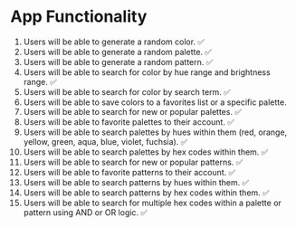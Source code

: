 # App Functionality

1. Users will be able to generate a random color. ✅
2. Users will be able to generate a random palette. ✅
3. Users will be able to generate a random pattern. ✅
4. Users will be able to search for color by hue range and brightness range. ✅
5. Users will be able to search for color by search term. ✅
6. Users will be able to save colors to a favorites list or a specific palette.
7. Users will be able to search for new or popular palettes. ✅
8. Users will be able to favorite palettes to their account. ✅
9. Users will be able to search palettes by hues within them (red, orange, yellow, green, aqua, blue, violet, fuchsia). ✅
10. Users will be able to search palettes by hex codes within them. ✅
11. Users will be able to search for new or popular patterns. ✅
12. Users will be able to favorite patterns to their account. ✅
13. Users will be able to search patterns by hues within them. ✅
14. Users will be able to search patterns by hex codes within them. ✅
15. Users will be able to search for multiple hex codes within a palette or pattern using AND or OR logic. ✅
